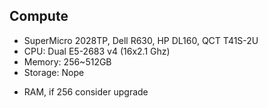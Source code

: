 ---
---
## Compute
- SuperMicro 2028TP, Dell R630, HP DL160, QCT T41S-2U
- CPU: Dual E5-2683 v4 (16x2.1 Ghz)
- Memory: 256~512GB
- Storage: Nope

<aside class="notes">
  <ul>
    <li>RAM, if 256 consider upgrade</li>
  </ul>
</aside>
